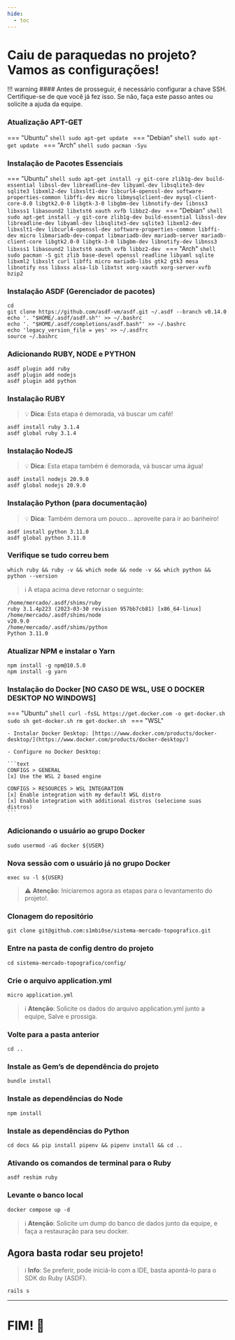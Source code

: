 ```yaml
---
hide:
  - toc
---
```


# Caiu de paraquedas no projeto? Vamos as configurações!

!!! warning
    #### Antes de prosseguir, é necessário configurar a chave SSH. Certifique-se de que você já fez isso. Se não, faça este passo antes ou solicite a ajuda da equipe.

### Atualização APT-GET

=== "Ubuntu"
    ```shell
    sudo apt-get update
    ```
=== "Debian"
    ```shell
    sudo apt-get update
    ```
=== "Arch"
    ```shell
    sudo pacman -Syu
    ```

### Instalação de Pacotes Essenciais

=== "Ubuntu"
    ```shell
    sudo apt-get install -y git-core zlib1g-dev build-essential libssl-dev libreadline-dev libyaml-dev libsqlite3-dev sqlite3 libxml2-dev libxslt1-dev libcurl4-openssl-dev software-properties-common libffi-dev micro libmysqlclient-dev mysql-client-core-8.0 libgtk2.0-0 libgtk-3-0 libgbm-dev libnotify-dev libnss3 libxss1 libasound2 libxtst6 xauth xvfb libbz2-dev
    ```
=== "Debian"
    ```shell
    sudo apt-get install -y git-core zlib1g-dev build-essential libssl-dev libreadline-dev libyaml-dev libsqlite3-dev sqlite3 libxml2-dev libxslt1-dev libcurl4-openssl-dev software-properties-common libffi-dev micro libmariadb-dev-compat libmariadb-dev mariadb-server mariadb-client-core libgtk2.0-0 libgtk-3-0 libgbm-dev libnotify-dev libnss3 libxss1 libasound2 libxtst6 xauth xvfb libbz2-dev
    ```
=== "Arch"
    ```shell
    sudo pacman -S git zlib base-devel openssl readline libyaml sqlite libxml2 libxslt curl libffi micro mariadb-libs gtk2 gtk3 mesa libnotify nss libxss alsa-lib libxtst xorg-xauth xorg-server-xvfb bzip2
    ```

### Instalação ASDF (Gerenciador de pacotes)

```shell
cd
git clone https://github.com/asdf-vm/asdf.git ~/.asdf --branch v0.14.0
echo '. "$HOME/.asdf/asdf.sh"' >> ~/.bashrc
echo '. "$HOME/.asdf/completions/asdf.bash"' >> ~/.bashrc
echo 'legacy_version_file = yes' >> ~/.asdfrc
source ~/.bashrc
```

### Adicionando RUBY, NODE e PYTHON

```shell
asdf plugin add ruby
asdf plugin add nodejs
asdf plugin add python
```

### Instalação RUBY
> :bulb: **Dica**: Esta etapa é demorada, vá buscar um café!

```shell
asdf install ruby 3.1.4
asdf global ruby 3.1.4
```

### Instalação NodeJS
> :bulb: **Dica**: Esta etapa também é demorada, vá buscar uma água!
```shell
asdf install nodejs 20.9.0
asdf global nodejs 20.9.0
```

### Instalação Python (para documentação)
> :bulb: **Dica**: Também demora um pouco... aproveite para ir ao banheiro!
```shell
asdf install python 3.11.0
asdf global python 3.11.0
```


### Verifique se tudo correu bem

```shell
which ruby && ruby -v && which node && node -v && which python && python --version
```

> :information_source: A etapa acima deve retornar o seguinte:
 
```{: .txt .no-copy}
/home/mercado/.asdf/shims/ruby
ruby 3.1.4p223 (2023-03-30 revision 957bb7cb81) [x86_64-linux]
/home/mercado/.asdf/shims/node
v20.9.0
/home/mercado/.asdf/shims/python
Python 3.11.0
```

### Atualizar NPM e instalar o Yarn
```shell
npm install -g npm@10.5.0
npm install -g yarn
```

### Instalação do Docker [NO CASO DE WSL, USE O DOCKER DESKTOP NO WINDOWS]

=== "Ubuntu"
    ```shell
    curl -fsSL https://get.docker.com -o get-docker.sh
    sudo sh get-docker.sh
    rm get-docker.sh
    ```
=== "WSL"

    - Instalar Docker Desktop: [https://www.docker.com/products/docker-desktop/](https://www.docker.com/products/docker-desktop/)

    - Configure no Docker Desktop:

    ```text
    CONFIGS > GENERAL
    [x] Use the WSL 2 based engine

    CONFIGS > RESOURCES > WSL INTEGRATION
    [x] Enable integration with my default WSL distro
    [x] Enable integration with additional distros (selecione suas distros)
    ```

### Adicionando o usuário ao grupo Docker

```shell
sudo usermod -aG docker ${USER}
```

### Nova sessão com o usuário já no grupo Docker

```shell
exec su -l ${USER}
```

> :warning: **Atenção**: Iniciaremos agora as etapas para o levantamento do projeto!.

### Clonagem do repositório
```shell
git clone git@github.com:s1mbi0se/sistema-mercado-topografico.git
```


### Entre na pasta de config dentro do projeto
```shell
cd sistema-mercado-topografico/config/
```

### Crie o arquivo application.yml
```shell
micro application.yml
```

> :information_source: **Atenção**: Solicite os dados do arquivo application.yml junto a equipe, Salve e prossiga.


### Volte para a pasta anterior
```shell
cd ..
```


### Instale as Gem’s de dependência do projeto
```shell
bundle install
```

### Instale as dependências do Node
```shell
npm install
```

### Instale as dependências do Python
```shell
cd docs && pip install pipenv && pipenv install && cd ..
```

### Ativando os comandos de terminal para o Ruby
```shell
asdf reshim ruby
```

### Levante o banco local
```shell
docker compose up -d
```

> :information_source: **Atenção**: Solicite um dump do banco de dados junto da equipe, e faça a restauração para seu docker.

## Agora basta rodar seu projeto!
> :information_source: **Info**: Se preferir, pode iniciá-lo com a IDE, basta apontá-lo para o SDK do Ruby (ASDF).
```shell
rails s
```

---

# **FIM!** 🙂
